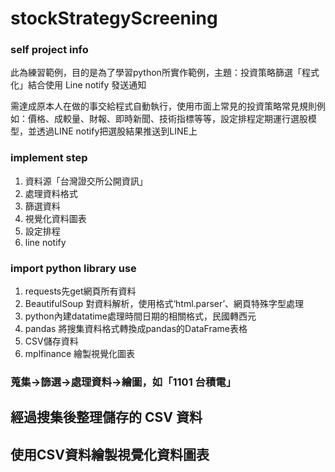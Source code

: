 # stockStrategyScreening 

### self project info
此為練習範例，目的是為了學習python所實作範例，主題：投資策略篩選「程式化」結合使用 Line notify 發送通知

需達成原本人在做的事交給程式自動執行，使用市面上常見的投資策略常見規則例如：價格、成較量、財報、即時新聞、技術指標等等，設定排程定期運行選股模型，並透過LINE notify把選股結果推送到LINE上

### implement step 
1. 資料源「台灣證交所公開資訊」
2. 處理資料格式
3. 篩選資料
4. 視覺化資料圖表
5. 設定排程
6. line notify

### import python library use
1. requests先get網頁所有資料
2. BeautifulSoup 對資料解析，使用格式‘html.parser’、網頁特殊字型處理
3. python內建datatime處理時間日期的相關格式，民國轉西元
4. pandas 將搜集資料格式轉換成pandas的DataFrame表格
5. CSV儲存資料
6. mplfinance 繪製視覺化圖表

### 蒐集->篩選->處理資料->繪圖，如「1101 台積電」 
## 經過搜集後整理儲存的 CSV 資料

## 使用CSV資料繪製視覺化資料圖表
